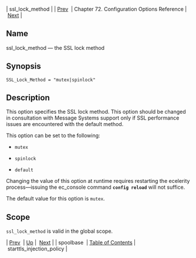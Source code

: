 | ssl_lock_method |
| [Prev](conf.ref.spoolbase)  | Chapter 72. Configuration Options Reference |  [Next](config.starttls_injection_policy) |

<a name="config.ssl_lock_method"></a>
## Name

ssl_lock_method — the SSL lock method

## Synopsis

`SSL_Lock_Method = "mutex|spinlock"`

<a name="idp26746048"></a>
## Description

This option specifies the SSL lock method. This option should be changed in consultation with Message Systems support only if SSL performance issues are encountered with the default method.

This option can be set to the following:

*   `mutex`

*   `spinlock`

*   `default`

Changing the value of this option at runtime requires restarting the ecelerity process—issuing the ec_console command **`config reload`**         will not suffice.

The default value for this option is `mutex`.

<a name="idp26754432"></a>
## Scope

`ssl_lock_method` is valid in the global scope.

| [Prev](conf.ref.spoolbase)  | [Up](config.options.ref) |  [Next](config.starttls_injection_policy) |
| spoolbase  | [Table of Contents](index) |  starttls_injection_policy |

